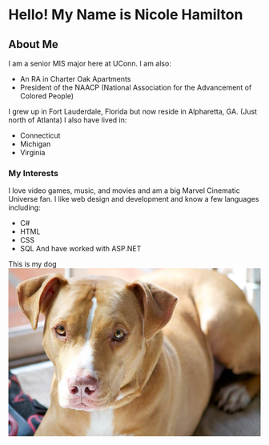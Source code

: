 # Hello! My Name is Nicole Hamilton

## About Me
I am a senior MIS major here at UConn. I am also:
  - An RA in Charter Oak Apartments
  - President of the NAACP (National Association for the Advancement of Colored People)

I grew up in Fort Lauderdale, Florida but now reside in Alpharetta, GA. (Just north of Atlanta)
I also have lived in:
- Connecticut
- Michigan
- Virginia

### My Interests
I love video games, music, and movies and am a big Marvel Cinematic Universe fan.
I like web design and development and know a few languages including:
- C#
- HTML
- CSS
- SQL
And have worked with ASP.NET

This is my dog
![Clutch](Clutch.jpg)
